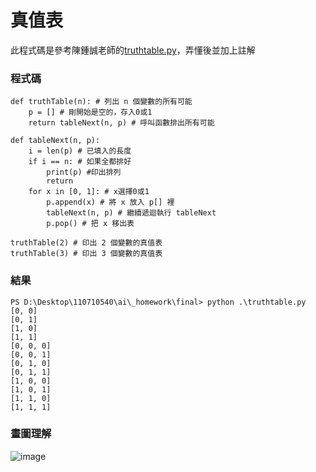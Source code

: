 # 真值表

此程式碼是參考陳鍾誠老師的[truthtable.py](https://gitlab.com/ccc109/ai/-/blob/master/03-search/Q3-queen/truthtable.py)，弄懂後並加上註解

### 程式碼
```
def truthTable(n): # 列出 n 個變數的所有可能
    p = [] # 剛開始是空的，存入0或1
    return tableNext(n, p) # 呼叫函數排出所有可能

def tableNext(n, p): 
    i = len(p) # 已填入的長度
    if i == n: # 如果全都排好
        print(p) #印出排列
        return 
    for x in [0, 1]: # x選擇0或1
        p.append(x) # 將 x 放入 p[] 裡
        tableNext(n, p) # 繼續遞迴執行 tableNext
        p.pop() # 把 x 移出表

truthTable(2) # 印出 2 個變數的真值表
truthTable(3) # 印出 3 個變數的真值表
```

### 結果
```
PS D:\Desktop\110710540\ai\_homework\final> python .\truthtable.py
[0, 0]
[0, 1]   
[1, 0]   
[1, 1]   
[0, 0, 0]
[0, 0, 1]
[0, 1, 0]
[0, 1, 1]
[1, 0, 0]
[1, 0, 1]
[1, 1, 0]
[1, 1, 1]
```

### 畫圖理解
![image](https://user-images.githubusercontent.com/47874924/123546956-646c9700-d791-11eb-98dd-d8216e7bc840.png)
